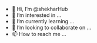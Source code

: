 - 👋 Hi, I’m @shekharHub
- 👀 I’m interested in ...
- 🌱 I’m currently learning ...
- 💞️ I’m looking to collaborate on ...
- 📫 How to reach me ...

<!---
shekharHub/shekharHub is a ✨ special ✨ repository because its `README.md` (this file) appears on your GitHub profile.
You can click the Preview link to take a look at your changes.
--->
